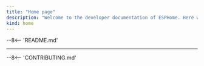 ```yaml
---
title: "Home page"
description: "Welcome to the developer documentation of ESPHome. Here will you most likely find everthing you need to know to create your own (external) component. And how to create a PR."
kind: home
---
```


--8<-- 'README.md'

---

--8<-- 'CONTRIBUTING.md'
